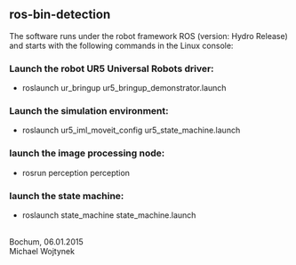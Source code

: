 ## ros-bin-detection

The software runs under the robot framework ROS (version: Hydro Release) and starts with the following commands in the Linux console:

### Launch the robot UR5 Universal Robots driver:
- roslaunch ur_bringup ur5_bringup_demonstrator.launch 

### Launch the simulation environment:
- roslaunch ur5_iml_moveit_config ur5_state_machine.launch

### launch the image processing node:
- rosrun perception perception

### launch the state machine:
- roslaunch state_machine state_machine.launch
<br>
Bochum, 06.01.2015<br>
Michael Wojtynek
